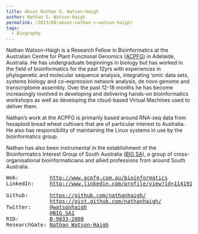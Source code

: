 ```yaml
---
title: About Nathan S. Watson-Haigh
author: Nathan S. Watson-Haigh
permalink: /2013/08/about-nathan-s-watson-haigh/
tags:
  - Biography
---
```

Nathan Watson-Haigh is a Research Fellow in Bioinformatics at the Australian Centre for Plant Functional Genomics ([ACPFG][1]) in Adelaide, Australia. He has undergraduate beginnings in biology but has worked in the field of bioinformatics for the past 12yrs with experiences in phylogenetic and molecular sequence analysis, integrating &#8216;omic data sets, systems biology and co-expression network analysis, de novo genome and transcriptome assembly. Over the past 12-18 months he has become increasingly involved in developing and delivering hands-on bioinformatics workshops as well as developing the cloud-based Virtual Machines used to deliver them.

Nathan&#8217;s work at the ACPFG is primarily based around RNA-seq data from hexaploid bread wheat cultivars that are of particular interest to Australia. He also has responsibility of maintaining the Linux systems in use by the bioinformatics group.

Nathan has also been instrumental in the establishment of the Bioinformatics Interest Group of South Australia ([BIG SA][2]), a group of cross-organisational bioinformaticians and allied professions from around South Australia.

<pre>Web:          <a href="http://www.acpfg.com.au/bioinformatics">http://www.acpfg.com.au/bioinformatics</a>
LinkedIn:     <a href="http://www.linkedin.com/profile/view?id=114191748">http://www.linkedin.com/profile/view?id=114191748</a>

Github:       <a href="https://github.com/nathanhaigh/">https://github.com/nathanhaigh/</a>
              <a href="https://gist.github.com/nathanhaigh/">https://gist.github.com/nathanhaigh/</a>
Twitter:      <a href="https://twitter.com/watsonhaigh">@watsonhaigh</a>
              <a href="https://twitter.com/BIG_SA1">@BIG_SA1</a>
RID:          <a href="http://www.researcherid.com/rid/B-9833-2008">B-9833-2008</a>
ResearchGate: <a href="https://www.researchgate.net/profile/Nathan_Watson-Haigh/">Nathan_Watson-Haigh</a></pre>

<!--[if gte mso 9]><xml><br />
<o:OfficeDocumentSettings><br />
<o:AllowPNG/><br />
</o:OfficeDocumentSettings><br />
</xml><![endif]-->

<!--[if gte mso 9]><xml><br />
<w:WordDocument><br />
<w:View>Normal</w:View><br />
<w:Zoom>0</w:Zoom><br />
<w:TrackMoves/><br />
<w:TrackFormatting/><br />
<w:PunctuationKerning/><br />
<w:ValidateAgainstSchemas/><br />
<w:SaveIfXMLInvalid>false</w:SaveIfXMLInvalid><br />
<w:IgnoreMixedContent>false</w:IgnoreMixedContent><br />
<w:AlwaysShowPlaceholderText>false</w:AlwaysShowPlaceholderText><br />
<w:DoNotPromoteQF/><br />
<w:LidThemeOther>EN-GB</w:LidThemeOther><br />
<w:LidThemeAsian>X-NONE</w:LidThemeAsian><br />
<w:LidThemeComplexScript>X-NONE</w:LidThemeComplexScript><br />
<w:Compatibility><br />
<w:BreakWrappedTables/><br />
<w:SnapToGridInCell/><br />
<w:WrapTextWithPunct/><br />
<w:UseAsianBreakRules/><br />
<w:DontGrowAutofit/><br />
<w:SplitPgBreakAndParaMark/><br />
<w:EnableOpenTypeKerning/><br />
<w:DontFlipMirrorIndents/><br />
<w:OverrideTableStyleHps/><br />
</w:Compatibility><br />
<m:mathPr><br />
<m:mathFont m:val="Cambria Math"/><br />
<m:brkBin m:val="before"/><br />
<m:brkBinSub m:val="&#45;-"/><br />
<m:smallFrac m:val="off"/><br />
<m:dispDef/><br />
<m:lMargin m:val="0"/><br />
<m:rMargin m:val="0"/><br />
<m:defJc m:val="centerGroup"/><br />
<m:wrapIndent m:val="1440"/><br />
<m:intLim m:val="subSup"/><br />
<m:naryLim m:val="undOvr"/><br />
</m:mathPr></w:WordDocument><br />
</xml><![endif]-->

<!--[if gte mso 9]><xml><br />
<w:LatentStyles DefLockedState="false" DefUnhideWhenUsed="true"<br />
DefSemiHidden="true" DefQFormat="false" DefPriority="99"<br />
LatentStyleCount="267"><br />
<w:LsdException Locked="false" Priority="0" SemiHidden="false"<br />
UnhideWhenUsed="false" QFormat="true" Name="Normal"/><br />
<w:LsdException Locked="false" Priority="9" SemiHidden="false"<br />
UnhideWhenUsed="false" QFormat="true" Name="heading 1"/><br />
<w:LsdException Locked="false" Priority="9" QFormat="true" Name="heading 2"/><br />
<w:LsdException Locked="false" Priority="9" QFormat="true" Name="heading 3"/><br />
<w:LsdException Locked="false" Priority="9" QFormat="true" Name="heading 4"/><br />
<w:LsdException Locked="false" Priority="9" QFormat="true" Name="heading 5"/><br />
<w:LsdException Locked="false" Priority="9" QFormat="true" Name="heading 6"/><br />
<w:LsdException Locked="false" Priority="9" QFormat="true" Name="heading 7"/><br />
<w:LsdException Locked="false" Priority="9" QFormat="true" Name="heading 8"/><br />
<w:LsdException Locked="false" Priority="9" QFormat="true" Name="heading 9"/><br />
<w:LsdException Locked="false" Priority="39" Name="toc 1"/><br />
<w:LsdException Locked="false" Priority="39" Name="toc 2"/><br />
<w:LsdException Locked="false" Priority="39" Name="toc 3"/><br />
<w:LsdException Locked="false" Priority="39" Name="toc 4"/><br />
<w:LsdException Locked="false" Priority="39" Name="toc 5"/><br />
<w:LsdException Locked="false" Priority="39" Name="toc 6"/><br />
<w:LsdException Locked="false" Priority="39" Name="toc 7"/><br />
<w:LsdException Locked="false" Priority="39" Name="toc 8"/><br />
<w:LsdException Locked="false" Priority="39" Name="toc 9"/><br />
<w:LsdException Locked="false" Priority="35" QFormat="true" Name="caption"/><br />
<w:LsdException Locked="false" Priority="10" SemiHidden="false"<br />
UnhideWhenUsed="false" QFormat="true" Name="Title"/><br />
<w:LsdException Locked="false" Priority="1" Name="Default Paragraph Font"/><br />
<w:LsdException Locked="false" Priority="11" SemiHidden="false"<br />
UnhideWhenUsed="false" QFormat="true" Name="Subtitle"/><br />
<w:LsdException Locked="false" Priority="22" SemiHidden="false"<br />
UnhideWhenUsed="false" QFormat="true" Name="Strong"/><br />
<w:LsdException Locked="false" Priority="20" SemiHidden="false"<br />
UnhideWhenUsed="false" QFormat="true" Name="Emphasis"/><br />
<w:LsdException Locked="false" Priority="59" SemiHidden="false"<br />
UnhideWhenUsed="false" Name="Table Grid"/><br />
<w:LsdException Locked="false" UnhideWhenUsed="false" Name="Placeholder Text"/><br />
<w:LsdException Locked="false" Priority="1" SemiHidden="false"<br />
UnhideWhenUsed="false" QFormat="true" Name="No Spacing"/><br />
<w:LsdException Locked="false" Priority="60" SemiHidden="false"<br />
UnhideWhenUsed="false" Name="Light Shading"/><br />
<w:LsdException Locked="false" Priority="61" SemiHidden="false"<br />
UnhideWhenUsed="false" Name="Light List"/><br />
<w:LsdException Locked="false" Priority="62" SemiHidden="false"<br />
UnhideWhenUsed="false" Name="Light Grid"/><br />
<w:LsdException Locked="false" Priority="63" SemiHidden="false"<br />
UnhideWhenUsed="false" Name="Medium Shading 1"/><br />
<w:LsdException Locked="false" Priority="64" SemiHidden="false"<br />
UnhideWhenUsed="false" Name="Medium Shading 2"/><br />
<w:LsdException Locked="false" Priority="65" SemiHidden="false"<br />
UnhideWhenUsed="false" Name="Medium List 1"/><br />
<w:LsdException Locked="false" Priority="66" SemiHidden="false"<br />
UnhideWhenUsed="false" Name="Medium List 2"/><br />
<w:LsdException Locked="false" Priority="67" SemiHidden="false"<br />
UnhideWhenUsed="false" Name="Medium Grid 1"/><br />
<w:LsdException Locked="false" Priority="68" SemiHidden="false"<br />
UnhideWhenUsed="false" Name="Medium Grid 2"/><br />
<w:LsdException Locked="false" Priority="69" SemiHidden="false"<br />
UnhideWhenUsed="false" Name="Medium Grid 3"/><br />
<w:LsdException Locked="false" Priority="70" SemiHidden="false"<br />
UnhideWhenUsed="false" Name="Dark List"/><br />
<w:LsdException Locked="false" Priority="71" SemiHidden="false"<br />
UnhideWhenUsed="false" Name="Colorful Shading"/><br />
<w:LsdException Locked="false" Priority="72" SemiHidden="false"<br />
UnhideWhenUsed="false" Name="Colorful List"/><br />
<w:LsdException Locked="false" Priority="73" SemiHidden="false"<br />
UnhideWhenUsed="false" Name="Colorful Grid"/><br />
<w:LsdException Locked="false" Priority="60" SemiHidden="false"<br />
UnhideWhenUsed="false" Name="Light Shading Accent 1"/><br />
<w:LsdException Locked="false" Priority="61" SemiHidden="false"<br />
UnhideWhenUsed="false" Name="Light List Accent 1"/><br />
<w:LsdException Locked="false" Priority="62" SemiHidden="false"<br />
UnhideWhenUsed="false" Name="Light Grid Accent 1"/><br />
<w:LsdException Locked="false" Priority="63" SemiHidden="false"<br />
UnhideWhenUsed="false" Name="Medium Shading 1 Accent 1"/><br />
<w:LsdException Locked="false" Priority="64" SemiHidden="false"<br />
UnhideWhenUsed="false" Name="Medium Shading 2 Accent 1"/><br />
<w:LsdException Locked="false" Priority="65" SemiHidden="false"<br />
UnhideWhenUsed="false" Name="Medium List 1 Accent 1"/><br />
<w:LsdException Locked="false" UnhideWhenUsed="false" Name="Revision"/><br />
<w:LsdException Locked="false" Priority="34" SemiHidden="false"<br />
UnhideWhenUsed="false" QFormat="true" Name="List Paragraph"/><br />
<w:LsdException Locked="false" Priority="29" SemiHidden="false"<br />
UnhideWhenUsed="false" QFormat="true" Name="Quote"/><br />
<w:LsdException Locked="false" Priority="30" SemiHidden="false"<br />
UnhideWhenUsed="false" QFormat="true" Name="Intense Quote"/><br />
<w:LsdException Locked="false" Priority="66" SemiHidden="false"<br />
UnhideWhenUsed="false" Name="Medium List 2 Accent 1"/><br />
<w:LsdException Locked="false" Priority="67" SemiHidden="false"<br />
UnhideWhenUsed="false" Name="Medium Grid 1 Accent 1"/><br />
<w:LsdException Locked="false" Priority="68" SemiHidden="false"<br />
UnhideWhenUsed="false" Name="Medium Grid 2 Accent 1"/><br />
<w:LsdException Locked="false" Priority="69" SemiHidden="false"<br />
UnhideWhenUsed="false" Name="Medium Grid 3 Accent 1"/><br />
<w:LsdException Locked="false" Priority="70" SemiHidden="false"<br />
UnhideWhenUsed="false" Name="Dark List Accent 1"/><br />
<w:LsdException Locked="false" Priority="71" SemiHidden="false"<br />
UnhideWhenUsed="false" Name="Colorful Shading Accent 1"/><br />
<w:LsdException Locked="false" Priority="72" SemiHidden="false"<br />
UnhideWhenUsed="false" Name="Colorful List Accent 1"/><br />
<w:LsdException Locked="false" Priority="73" SemiHidden="false"<br />
UnhideWhenUsed="false" Name="Colorful Grid Accent 1"/><br />
<w:LsdException Locked="false" Priority="60" SemiHidden="false"<br />
UnhideWhenUsed="false" Name="Light Shading Accent 2"/><br />
<w:LsdException Locked="false" Priority="61" SemiHidden="false"<br />
UnhideWhenUsed="false" Name="Light List Accent 2"/><br />
<w:LsdException Locked="false" Priority="62" SemiHidden="false"<br />
UnhideWhenUsed="false" Name="Light Grid Accent 2"/><br />
<w:LsdException Locked="false" Priority="63" SemiHidden="false"<br />
UnhideWhenUsed="false" Name="Medium Shading 1 Accent 2"/><br />
<w:LsdException Locked="false" Priority="64" SemiHidden="false"<br />
UnhideWhenUsed="false" Name="Medium Shading 2 Accent 2"/><br />
<w:LsdException Locked="false" Priority="65" SemiHidden="false"<br />
UnhideWhenUsed="false" Name="Medium List 1 Accent 2"/><br />
<w:LsdException Locked="false" Priority="66" SemiHidden="false"<br />
UnhideWhenUsed="false" Name="Medium List 2 Accent 2"/><br />
<w:LsdException Locked="false" Priority="67" SemiHidden="false"<br />
UnhideWhenUsed="false" Name="Medium Grid 1 Accent 2"/><br />
<w:LsdException Locked="false" Priority="68" SemiHidden="false"<br />
UnhideWhenUsed="false" Name="Medium Grid 2 Accent 2"/><br />
<w:LsdException Locked="false" Priority="69" SemiHidden="false"<br />
UnhideWhenUsed="false" Name="Medium Grid 3 Accent 2"/><br />
<w:LsdException Locked="false" Priority="70" SemiHidden="false"<br />
UnhideWhenUsed="false" Name="Dark List Accent 2"/><br />
<w:LsdException Locked="false" Priority="71" SemiHidden="false"<br />
UnhideWhenUsed="false" Name="Colorful Shading Accent 2"/><br />
<w:LsdException Locked="false" Priority="72" SemiHidden="false"<br />
UnhideWhenUsed="false" Name="Colorful List Accent 2"/><br />
<w:LsdException Locked="false" Priority="73" SemiHidden="false"<br />
UnhideWhenUsed="false" Name="Colorful Grid Accent 2"/><br />
<w:LsdException Locked="false" Priority="60" SemiHidden="false"<br />
UnhideWhenUsed="false" Name="Light Shading Accent 3"/><br />
<w:LsdException Locked="false" Priority="61" SemiHidden="false"<br />
UnhideWhenUsed="false" Name="Light List Accent 3"/><br />
<w:LsdException Locked="false" Priority="62" SemiHidden="false"<br />
UnhideWhenUsed="false" Name="Light Grid Accent 3"/><br />
<w:LsdException Locked="false" Priority="63" SemiHidden="false"<br />
UnhideWhenUsed="false" Name="Medium Shading 1 Accent 3"/><br />
<w:LsdException Locked="false" Priority="64" SemiHidden="false"<br />
UnhideWhenUsed="false" Name="Medium Shading 2 Accent 3"/><br />
<w:LsdException Locked="false" Priority="65" SemiHidden="false"<br />
UnhideWhenUsed="false" Name="Medium List 1 Accent 3"/><br />
<w:LsdException Locked="false" Priority="66" SemiHidden="false"<br />
UnhideWhenUsed="false" Name="Medium List 2 Accent 3"/><br />
<w:LsdException Locked="false" Priority="67" SemiHidden="false"<br />
UnhideWhenUsed="false" Name="Medium Grid 1 Accent 3"/><br />
<w:LsdException Locked="false" Priority="68" SemiHidden="false"<br />
UnhideWhenUsed="false" Name="Medium Grid 2 Accent 3"/><br />
<w:LsdException Locked="false" Priority="69" SemiHidden="false"<br />
UnhideWhenUsed="false" Name="Medium Grid 3 Accent 3"/><br />
<w:LsdException Locked="false" Priority="70" SemiHidden="false"<br />
UnhideWhenUsed="false" Name="Dark List Accent 3"/><br />
<w:LsdException Locked="false" Priority="71" SemiHidden="false"<br />
UnhideWhenUsed="false" Name="Colorful Shading Accent 3"/><br />
<w:LsdException Locked="false" Priority="72" SemiHidden="false"<br />
UnhideWhenUsed="false" Name="Colorful List Accent 3"/><br />
<w:LsdException Locked="false" Priority="73" SemiHidden="false"<br />
UnhideWhenUsed="false" Name="Colorful Grid Accent 3"/><br />
<w:LsdException Locked="false" Priority="60" SemiHidden="false"<br />
UnhideWhenUsed="false" Name="Light Shading Accent 4"/><br />
<w:LsdException Locked="false" Priority="61" SemiHidden="false"<br />
UnhideWhenUsed="false" Name="Light List Accent 4"/><br />
<w:LsdException Locked="false" Priority="62" SemiHidden="false"<br />
UnhideWhenUsed="false" Name="Light Grid Accent 4"/><br />
<w:LsdException Locked="false" Priority="63" SemiHidden="false"<br />
UnhideWhenUsed="false" Name="Medium Shading 1 Accent 4"/><br />
<w:LsdException Locked="false" Priority="64" SemiHidden="false"<br />
UnhideWhenUsed="false" Name="Medium Shading 2 Accent 4"/><br />
<w:LsdException Locked="false" Priority="65" SemiHidden="false"<br />
UnhideWhenUsed="false" Name="Medium List 1 Accent 4"/><br />
<w:LsdException Locked="false" Priority="66" SemiHidden="false"<br />
UnhideWhenUsed="false" Name="Medium List 2 Accent 4"/><br />
<w:LsdException Locked="false" Priority="67" SemiHidden="false"<br />
UnhideWhenUsed="false" Name="Medium Grid 1 Accent 4"/><br />
<w:LsdException Locked="false" Priority="68" SemiHidden="false"<br />
UnhideWhenUsed="false" Name="Medium Grid 2 Accent 4"/><br />
<w:LsdException Locked="false" Priority="69" SemiHidden="false"<br />
UnhideWhenUsed="false" Name="Medium Grid 3 Accent 4"/><br />
<w:LsdException Locked="false" Priority="70" SemiHidden="false"<br />
UnhideWhenUsed="false" Name="Dark List Accent 4"/><br />
<w:LsdException Locked="false" Priority="71" SemiHidden="false"<br />
UnhideWhenUsed="false" Name="Colorful Shading Accent 4"/><br />
<w:LsdException Locked="false" Priority="72" SemiHidden="false"<br />
UnhideWhenUsed="false" Name="Colorful List Accent 4"/><br />
<w:LsdException Locked="false" Priority="73" SemiHidden="false"<br />
UnhideWhenUsed="false" Name="Colorful Grid Accent 4"/><br />
<w:LsdException Locked="false" Priority="60" SemiHidden="false"<br />
UnhideWhenUsed="false" Name="Light Shading Accent 5"/><br />
<w:LsdException Locked="false" Priority="61" SemiHidden="false"<br />
UnhideWhenUsed="false" Name="Light List Accent 5"/><br />
<w:LsdException Locked="false" Priority="62" SemiHidden="false"<br />
UnhideWhenUsed="false" Name="Light Grid Accent 5"/><br />
<w:LsdException Locked="false" Priority="63" SemiHidden="false"<br />
UnhideWhenUsed="false" Name="Medium Shading 1 Accent 5"/><br />
<w:LsdException Locked="false" Priority="64" SemiHidden="false"<br />
UnhideWhenUsed="false" Name="Medium Shading 2 Accent 5"/><br />
<w:LsdException Locked="false" Priority="65" SemiHidden="false"<br />
UnhideWhenUsed="false" Name="Medium List 1 Accent 5"/><br />
<w:LsdException Locked="false" Priority="66" SemiHidden="false"<br />
UnhideWhenUsed="false" Name="Medium List 2 Accent 5"/><br />
<w:LsdException Locked="false" Priority="67" SemiHidden="false"<br />
UnhideWhenUsed="false" Name="Medium Grid 1 Accent 5"/><br />
<w:LsdException Locked="false" Priority="68" SemiHidden="false"<br />
UnhideWhenUsed="false" Name="Medium Grid 2 Accent 5"/><br />
<w:LsdException Locked="false" Priority="69" SemiHidden="false"<br />
UnhideWhenUsed="false" Name="Medium Grid 3 Accent 5"/><br />
<w:LsdException Locked="false" Priority="70" SemiHidden="false"<br />
UnhideWhenUsed="false" Name="Dark List Accent 5"/><br />
<w:LsdException Locked="false" Priority="71" SemiHidden="false"<br />
UnhideWhenUsed="false" Name="Colorful Shading Accent 5"/><br />
<w:LsdException Locked="false" Priority="72" SemiHidden="false"<br />
UnhideWhenUsed="false" Name="Colorful List Accent 5"/><br />
<w:LsdException Locked="false" Priority="73" SemiHidden="false"<br />
UnhideWhenUsed="false" Name="Colorful Grid Accent 5"/><br />
<w:LsdException Locked="false" Priority="60" SemiHidden="false"<br />
UnhideWhenUsed="false" Name="Light Shading Accent 6"/><br />
<w:LsdException Locked="false" Priority="61" SemiHidden="false"<br />
UnhideWhenUsed="false" Name="Light List Accent 6"/><br />
<w:LsdException Locked="false" Priority="62" SemiHidden="false"<br />
UnhideWhenUsed="false" Name="Light Grid Accent 6"/><br />
<w:LsdException Locked="false" Priority="63" SemiHidden="false"<br />
UnhideWhenUsed="false" Name="Medium Shading 1 Accent 6"/><br />
<w:LsdException Locked="false" Priority="64" SemiHidden="false"<br />
UnhideWhenUsed="false" Name="Medium Shading 2 Accent 6"/><br />
<w:LsdException Locked="false" Priority="65" SemiHidden="false"<br />
UnhideWhenUsed="false" Name="Medium List 1 Accent 6"/><br />
<w:LsdException Locked="false" Priority="66" SemiHidden="false"<br />
UnhideWhenUsed="false" Name="Medium List 2 Accent 6"/><br />
<w:LsdException Locked="false" Priority="67" SemiHidden="false"<br />
UnhideWhenUsed="false" Name="Medium Grid 1 Accent 6"/><br />
<w:LsdException Locked="false" Priority="68" SemiHidden="false"<br />
UnhideWhenUsed="false" Name="Medium Grid 2 Accent 6"/><br />
<w:LsdException Locked="false" Priority="69" SemiHidden="false"<br />
UnhideWhenUsed="false" Name="Medium Grid 3 Accent 6"/><br />
<w:LsdException Locked="false" Priority="70" SemiHidden="false"<br />
UnhideWhenUsed="false" Name="Dark List Accent 6"/><br />
<w:LsdException Locked="false" Priority="71" SemiHidden="false"<br />
UnhideWhenUsed="false" Name="Colorful Shading Accent 6"/><br />
<w:LsdException Locked="false" Priority="72" SemiHidden="false"<br />
UnhideWhenUsed="false" Name="Colorful List Accent 6"/><br />
<w:LsdException Locked="false" Priority="73" SemiHidden="false"<br />
UnhideWhenUsed="false" Name="Colorful Grid Accent 6"/><br />
<w:LsdException Locked="false" Priority="19" SemiHidden="false"<br />
UnhideWhenUsed="false" QFormat="true" Name="Subtle Emphasis"/><br />
<w:LsdException Locked="false" Priority="21" SemiHidden="false"<br />
UnhideWhenUsed="false" QFormat="true" Name="Intense Emphasis"/><br />
<w:LsdException Locked="false" Priority="31" SemiHidden="false"<br />
UnhideWhenUsed="false" QFormat="true" Name="Subtle Reference"/><br />
<w:LsdException Locked="false" Priority="32" SemiHidden="false"<br />
UnhideWhenUsed="false" QFormat="true" Name="Intense Reference"/><br />
<w:LsdException Locked="false" Priority="33" SemiHidden="false"<br />
UnhideWhenUsed="false" QFormat="true" Name="Book Title"/><br />
<w:LsdException Locked="false" Priority="37" Name="Bibliography"/><br />
<w:LsdException Locked="false" Priority="39" QFormat="true" Name="TOC Heading"/><br />
</w:LatentStyles><br />
</xml><![endif]-->

<!--[if gte mso 10]></p>

<p><![endif]-->

 [1]: http://www.acpfg.com.au/
 [2]: http://www.bigsa.org.au
